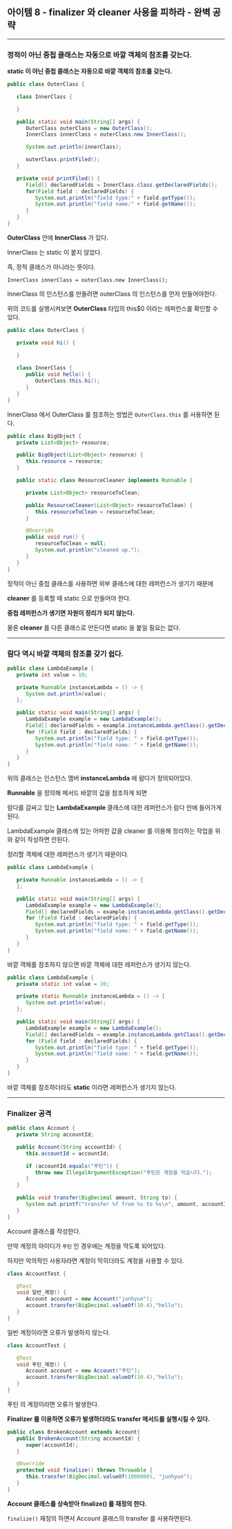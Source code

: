 ## 아이템 8 - finalizer 와 cleaner 사용을 피하라 - 완벽 공략
---

### 정적이 아닌 중첩 클래스는 자동으로 바깥 객체의 참조를 갖는다.

__static 이 아닌 중첩 클래스는 자동으로 바깥 객체의 참조를 갖는다.__

```java
public class OuterClass {

   class InnerClass {

   }

   public static void main(String[] args) {
      OuterClass outerClass = new OuterClass();
      InnerClass innerClass = outerClass.new InnerClass();

      System.out.println(innerClass);

      outerClass.printFiled();
   }

   private void printFiled() {
      Field[] declaredFields = InnerClass.class.getDeclaredFields();
      for(Field field : declaredFields) {
         System.out.println("field type:" + field.getType());
         System.out.println("field name:" + field.getName());
      }
   }
}
```
__OuterClass__ 안에 __InnerClass__ 가 있다.

InnerClass 는 static 이 붙지 않았다. 

즉, 정적 클래스가 아니라는 뜻이다.

``InnerClass innerClass = outerClass.new InnerClass();``

InnerClass 의 인스턴스를 만들려면 outerClass 의 인스턴스를 먼저 만들어야한다.

위의 코드를 실행시켜보면 __OuterClass__ 타입의 this$0 이라는 레퍼런스를 확인할 수 있다.

```java
public class OuterClass {

   private void hi() {

   }
   
   class InnerClass {
      public void hello() {
         OuterClass.this.hi();
      }
   }
}
```
InnerClass 에서 OuterClass 를 참조하는 방법은 ``OuterClass.this`` 를 사용하면 된다.

```java
public class BigObject {
   private List<Object> resource;

   public BigObject(List<Object> resource) {
      this.resource = resource;
   }

   public static class ResourceCleaner implements Runnable {

      private List<Object> resourceToClean;

      public ResourceCleaner(List<Object> resourceToClean) {
         this.resourceToClean = resourceToClean;
      }

      @Override
      public void run() {
         resourceToClean = null;
         System.out.println("cleaned up.");
      }
   }
}
```

정적이 아닌 중첩 클래스를 사용하면 외부 클래스에 대한 레퍼런스가 생기기 때문에 

__cleaner__ 를 등록할 때 static 으로 만들어야 한다.

__중첩 레퍼런스가 생기면 자원이 정리가 되지 않는다.__

물론 __cleaner__ 를 다른 클래스로 만든다면 static 을 붙일 필요는 없다.

---

### 람다 역시 바깥 객체의 참조를 갖기 쉽다.

```java
public class LambdaExample {
   private int value = 10;

   private Runnable instanceLambda = () -> {
      System.out.println(value);
   };

   public static void main(String[] args) {
      LambdaExample example = new LambdaExample();
      Field[] declaredFields = example.instanceLambda.getClass().getDeclaredFields();
      for (Field field : declaredFields) {
         System.out.println("field type: " + field.getType());
         System.out.println("field name: " + field.getName());
      }
   }
}
```
위의 클래스는 인스턴스 맴버 __instanceLambda__ 에 람다가 정의되어있다.

__Runnable__ 을 정의해 메서드 바깥의 값을 참조하게 되면

람다를 감싸고 있는 __LambdaExample__ 클래스에 대한 레퍼런스가 람다 안에 들어가게 된다.

LambdaExample 클래스에 있는 어떠한 값을 cleaner 를 이용해 정리하는 작업을 위와 같이 작성하면 안된다.

정리할 객체에 대한 레퍼런스가 생기기 때문이다.

```java
public class LambdaExample {

   private Runnable instanceLambda = () -> {
   };

   public static void main(String[] args) {
      LambdaExample example = new LambdaExample();
      Field[] declaredFields = example.instanceLambda.getClass().getDeclaredFields();
      for (Field field : declaredFields) {
         System.out.println("field type: " + field.getType());
         System.out.println("field name: " + field.getName());
      }
   }
}
```
바깥 객체를 참조하지 않으면 바깥 객체에 대한 레퍼런스가 생기지 않는다.

```java
public class LambdaExample {
   private static int value = 10;

   private static Runnable instanceLambda = () -> {
      System.out.println(value);
   };

   public static void main(String[] args) {
      LambdaExample example = new LambdaExample();
      Field[] declaredFields = example.instanceLambda.getClass().getDeclaredFields();
      for (Field field : declaredFields) {
         System.out.println("field type: " + field.getType());
         System.out.println("field name: " + field.getName());
      }
   }
}
```
바깥 객체를 참조하더라도 __static__ 이라면 레퍼런스가 생기지 않는다.

---

### Finalizer 공격

```java
public class Account {
   private String accountId;

   public Account(String accountId) {
      this.accountId = accountId;

      if (accountId.equals("푸틴")) {
         throw new IllegalArgumentException("푸틴은 계정을 막습니다.");
      }
   }

   public void transfer(BigDecimal amount, String to) {
      System.out.printf("transfer %f from %s to %s\n", amount, accountId, to);
   }
}
```
Account 클래스를 작성한다.

만약 계정의 아이디가 ``푸틴`` 인 경우에는 계정을 막도록 되어있다.

하지만 악의적인 사용자라면 계정이 막히더라도 계정을 사용할 수 있다.

```java
class AccountTest {

   @Test
   void 일반_계정() {
      Account account = new Account("junhyun");
      account.transfer(BigDecimal.valueOf(10.4),"hello");
   }
}
```

일반 계정이라면 오류가 발생하지 않는다.

```java
class AccountTest {

   @Test
   void 푸틴_계정() {
      Account account = new Account("푸틴");
      account.transfer(BigDecimal.valueOf(10.4),"hello");
   }
}
```
푸틴 의 계정이라면 오류가 발생한다.

__Finalizer 를 이용하면 오류가 발생하더라도  transfer 메서드를 실행시킬 수 있다.__

```java
public class BrokenAccount extends Account{
   public BrokenAccount(String accountId) {
      super(accountId);
   }

   @Override
   protected void finalize() throws Throwable {
      this.transfer(BigDecimal.valueOf(1000000), "junhyun");
   }
}
```

__Account 클래스를 상속받아 finalize() 를 재정의 한다.__

``finalize()`` 재정의 하면서 Account 클래스의 transfer 를 사용하면된다.

